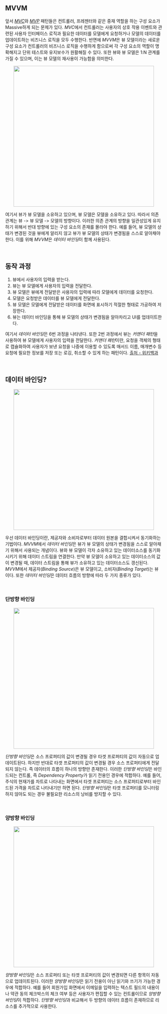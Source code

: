 ## MVVM

앞서 [*MVC*](./mvc.md)와 [*MVP*](./mvp.md) 패턴들은 컨트롤러, 프레젠터와 같은 중재 역할을 하는 구성 요소가 Massive하게 되는 문제가 있다. *MVC*에서 컨트롤러는 사용자의 상호 작용 이벤트와 관련된 사용자 인터페이스 로직과 필요한 데이터를 모델에게 요청하거나 모델의 데이터를 업데이트하는 비즈니스 로직을 모두 수행한다. 반면에 *MVVM*은 뷰 모델이라는 새로운 구성 요소가 컨트롤러의 비즈니스 로직을 수행하게 함으로써 각 구성 요소의 역할이 명확해지고 단위 테스트와 유지보수가 원활해질 수 있다. 또한 뷰와 뷰 모델은 1:N 관계를 가질 수 있으며, 이는 뷰 모델의 재사용이 가능함을 의미한다.

<p align="center">
<img src="https://user-images.githubusercontent.com/61190690/183080381-e237e5db-355e-4339-b6f4-4cdb9eabd389.png" width="450">
</p>

여기서 뷰가 뷰 모델을 소유하고 있으며, 뷰 모델은 모델을 소유하고 있다. 따라서 의존 관계는 뷰 -> 뷰 모델 -> 모델의 방향이다. 이러한 의존 관계의 방향을 일관성있게 유지하기 위해서 반대 방향에 있는 구성 요소의 존재를 몰라야 한다. 예를 들어, 뷰 모델의 상태가 변경된 것을 뷰에게 알리지 않고 뷰가 뷰 모델의 상태가 변경됨을 스스로 알아채야 한다. 이를 위해 *MVVM*은 *데이터 바인딩*이 함께 사용된다.

&nbsp;
## 동작 과정

1. 뷰에서 사용자의 입력을 받는다.
2. 뷰는 뷰 모델에게 사용자의 입력을 전달한다.
3. 뷰 모델은 뷰에게 전달받은 사용자의 입력에 따라 모델에게 데이터를 요청한다.
4. 모델은 요청받은 데이터를 뷰 모델에게 전달한다.
5. 뷰 모델은 모델에게 전달받은 데이터를 화면에 표시하기 적절한 형태로 가공하여 저장한다.
6. 뷰는 데이터 바인딩을 통해 뷰 모델의 상태가 변경됨을 알아차리고 UI를 업데이트한다.

여기서 *데이터 바인딩*은 6번 과정을 나타낸다. 또한 2번 과정에서 뷰는 *커맨더 패턴*을 사용하여 뷰 모델에게 사용자의 입력을 전달한다. *커맨더 패턴*이란, 요청을 객체의 형태로 캡슐화하여 사용자가 보낸 요청을 나중에 이용할 수 있도록 매서드 이름, 매개변수 등 요청에 필요한 정보를 저장 또는 로깅, 취소할 수 있게 하는 패턴이다. [출처 - 위키백과](https://ko.wikipedia.org/wiki/%EC%BB%A4%EB%A7%A8%EB%93%9C_%ED%8C%A8%ED%84%B4)

&nbsp;
## 데이터 바인딩?

<p align="center">
<img src="https://user-images.githubusercontent.com/61190690/183228318-5629ddee-a53e-4827-9c22-b644b7d0d342.png" width="450">
</p>

우선 데이터 바인딩이란, 제공자와 소비자로부터 데이터 원본을 결합시켜서 동기화하는 기법이다. *MVVM*에서 *데이터 바인딩*은 뷰가 뷰 모델의 상태가 변경됨을 스스로 알아채기 위해서 사용되는 개념이다. 뷰와 뷰 모델이 각자 소유하고 있는 데이터소스를 동기화시키기 위해 데이터 스트림을 연결한다. 만약 뷰 모델이 소유하고 있는 데이터소스의 값이 변경될 때, 데이터 스트림을 통해 뷰가 소유하고 있는 데이터소스도 갱신된다. *MVVM*에서 제공자(*Binding Source*)은 뷰 모델이고, 소비자(*Binding Target*)는 뷰이다. 또한 *데이터 바인딩*은 데이터 흐름의 방향에 따라 두 가지 종류가 있다.

&nbsp;
### 단방향 바인딩

<p align="center">
<img src="https://user-images.githubusercontent.com/61190690/183228667-09bf3441-9e1c-45e0-9de5-bdcaa86aeae0.png" width="450">
</p>

*단방향 바인딩*은 소스 프로퍼티의 값이 변경될 경우 타겟 프로퍼티의 값이 자동으로 업데이트된다. 하지만 반대로 타겟 프로퍼티의 값이 변경될 경우 소스 프로퍼티에게 전달되지 않는다. 즉 데이터의 흐름이 하나의 방향만 존재한다. 이러한 *단방향 바인딩*은 바인드되는 컨트롤, 즉 *Dependency Property*가 읽기 전용인 경우에 적합하다. 예를 들어, 주식의 현재가를 차트로 나타내는 화면에서 타겟 프로퍼티는 소스 프로퍼티로부터 바인드된 가격을 차트로 나타내기만 하면 된다. *단방향 바인딩*은 타겟 프로퍼티를 모니터링하지 않아도 되는 경우 불필요한 리소스의 낭비를 방지할 수 있다.

&nbsp;
### 양방향 바인딩

<p align="center">
<img src="https://user-images.githubusercontent.com/61190690/183229729-a65bc967-9a6a-431c-b4f3-0d819079aef9.png" width="450">
</p>

*양방향 바인딩*은 소스 프로퍼티 또는 타겟 프로퍼티의 값이 변경되면 다른 항목이 자동으로 업데이트된다. 이러한 *양방향 바인딩*은 읽기 전용이 아닌 읽기와 쓰기가 가능한 경우에 적합하다. 예를 들어 회원가입 화면에서 이메일을 입력하는 텍스트 필드의 내용이나 약관 동의 체크박스의 체크 여부 등은 사용자가 편집할 수 있는 컨트롤이므로 *앙방향 바인딩*이 적합하다. *단방향 바인딩*과 비교해서 두 방향의 데이터 흐름이 존재하므로 리소스를 추가적으로 사용한다.